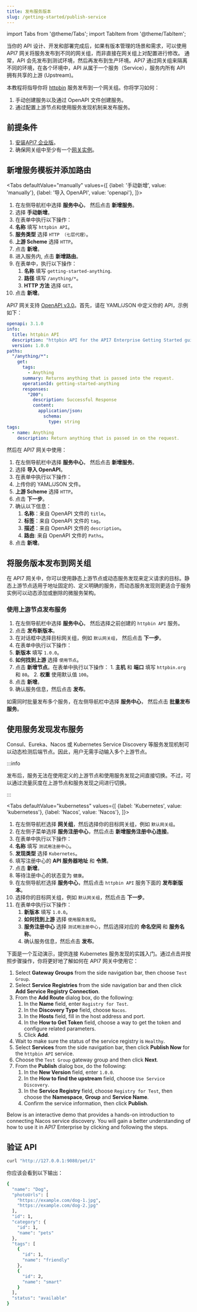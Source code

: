 ```yaml
---
title: 发布服务版本
slug: /getting-started/publish-service
---
```


import Tabs from '@theme/Tabs';
import TabItem from '@theme/TabItem';

当你的 API 设计、开发和部署完成后，如果有版本管理的场景和需求，可以使用 API7 网关将服务发布到不同的网关组，而非直接在网关组上对配置进行修改。 通常，API 会先发布到测试环境，然后再发布到生产环境。API7 通过网关组来隔离不同的环境，在各个环境中，API 从属于一个服务（Service），服务内所有 API 拥有共享的上游 (Upstream)。 

本教程将指导你将 [httpbin](https://httpbin.org/) 服务发布到一个网关组。你将学习如何：

1. 手动创建服务以及通过 OpenAPI 文件创建服务。
2. 通过配置上游节点和使用服务发现机制来发布服务。

## 前提条件

1. [安装API7 企业版](install-api7-ee.md)。
2. 确保网关组中至少有一个[网关实例](../key-concepts/gateway-instances.md)。

## 新增服务模板并添加路由
<Tabs
defaultValue="manually"
values={[
{label: '手动新增', value: 'manually'},
{label: '导入 OpenAPI', value: 'openapi'},
]}>
<TabItem value="manually">

1. 在左侧导航栏中选择 **服务中心**， 然后点击 **新增服务**。
2. 选择 **手动新增**。
3. 在表单中执行以下操作：
  1. **名称** 填写 `httpbin API`。
  2. **服务类型** 选择 `HTTP （七层代理）`。
  3. **上游 Scheme** 选择 `HTTP`。
  4. 点击 **新增**。
4. 进入服务内, 点击 **新增路由**。
5. 在表单中，执行以下操作：
   1. **名称** 填写 `getting-started-anything`.
   2. **路径** 填写 `/anything/*`。
   3. **HTTP 方法** 选择 `GET`。
6. 点击 **新增**。

</TabItem>

<TabItem value="openapi">

API7 网关支持 [OpenAPI v3.0](https://swagger.io/specification/)。首先，请在 YAML/JSON 中定义你的 API，示例如下：

```yaml title="OpenAPI.yaml"
openapi: 3.1.0
info:
  title: httpbin API
  description: "httpbin API for the API7 Enterprise Getting Started guides."
  version: 1.0.0
paths:
  "/anything/*":
    get:
      tags:
        - Anything
      summary: Returns anything that is passed into the request.
      operationId: getting-started-anything
      responses:
        "200":
          description: Successful Response
          content:
            application/json:
              schema:
                type: string
tags:
  - name: Anything
    description: Return anything that is passed in on the request.
```

然后在 API7 网关中使用：

1. 在左侧导航栏中选择 **服务中心**， 然后点击 **新增服务**。
2. 选择 **导入 OpenAPI**。
3. 在表单中执行以下操作：
  1. 上传你的 YAML/JSON 文件。
  2. **上游 Scheme** 选择 `HTTP`。
  3. 点击 **下一步**。
4. 确认以下信息：
   1. **名称**：来自 OpenAPI 文件的 `title`。
   2. **标签**：来自 OpenAPI 文件的 `tag`。
   3. **描述**：来自 OpenAPI 文件的 `description`。
   4. **路由**: 来自 OpenAPI 文件的 `Paths`。
5. 点击 **新增**。

</TabItem>
</Tabs>

## 将服务版本发布到网关组

在 API7 网关中，你可以使用静态上游节点或动态服务发现来定义请求的目标。静态上游节点适用于地址固定的、定义明确的服务，而动态服务发现则更适合于服务实例可以动态添加或删除的微服务架构。

### 使用上游节点发布服务

1. 在左侧导航栏中选择 **服务中心**， 然后选择之前创建的 `httpbin API` 服务。
2. 点击 **发布新版本**。
3. 在对话框中选择目标网关组，例如 `默认网关组`， 然后点击 **下一步**。
4. 在表单中执行以下操作：
  1. **新版本** 填写 `1.0.0`。
  2. **如何找到上游** 选择 `使用节点`。
  3. 点击 **新增节点**。在表单中执行以下操作：
    1. **主机** 和 **端口** 填写 `httpbin.org` 和 `80`。
    2. **权重** 使用默认值 `100`。
  4. 点击 **新增**。
5. 确认服务信息，然后点击 **发布**。

如需同时批量发布多个服务，在左侧导航栏中选择 **服务中心**， 然后点击 **批量发布服务**。

## 使用服务发现发布服务

Consul、Eureka、Nacos 或 Kubernetes Service Discovery 等服务发现机制可以动态检测后端节点。因此，用户无需手动输入多个上游节点。

:::info

发布后，服务无法在使用定义的上游节点和使用服务发现之间直接切换。不过，可以通过流量灰度在上游节点和服务发现之间进行切换。

:::

<Tabs
defaultValue="kubernetess"
values={[
{label: 'Kubernetes', value: 'kubernetess'},
{label: 'Nacos', value: 'Nacos'},
]}>
<TabItem value="kubernetess">

1. 在左侧导航栏选择 **网关组**，然后选择你的目标网关组，例如 `默认网关组`。
2. 在左侧子菜单选择 **服务注册中心**，然后点击 **新增服务注册中心连接**。
3. 在表单中执行以下操作：
  1. **名称** 填写 `测试用注册中心`。
  2. **发现类型** 选择 `Kubernetes`。
  3. 填写注册中心的 **API 服务器地址** 和 **令牌**。
  4. 点击 **新增**。
4. 等待注册中心的状态变为 `健康`。
5. 在左侧导航栏选择 **服务中心**，然后点击 `httpbin API` 服务下面的 **发布新版本**。
6. 选择你的目标网关组，例如 `默认网关组`，然后点击 **下一步**。
7. 在表单中执行以下操作：
   1. **新版本** 填写 `1.0.0`。
   2. **如何找到上游** 选择 `使用服务发现`。
   3. **服务注册中心** 选择 `测试用注册中心`，然后选择对应的 **命名空间** 和 **服务名称**。
   4. 确认服务信息，然后点击 **发布**。

下面是一个互动演示，提供连接 Kubernetes 服务发现的实践入门。通过点击并按照步骤操作，你将更好地了解如何在 API7 网关中使用它：

<StorylaneEmbed src='https://app.storylane.io/demo/wf6vrqlk9knc' />

</TabItem>
<TabItem value="Nacos">

1. Select **Gateway Groups** from the side navigation bar, then choose `Test Group`.
2. Select **Service Registries** from the side navigation bar and then click **Add Service Registry Connection**.
3. From the **Add Route** dialog box, do the following:
   1. In the **Name** field, enter `Registry for Test`.
   2. In the **Discovery Type** field, choose `Nacos`.
   3. In the **Hosts** field, fill in the host address and port.
   4. In the **How to Get Token** field, choose a way to get the token and configure related parameters.
   5. Click **Add**.
4. Wait to make sure the status of the service registry is `Healthy`.
5. Select **Services** from the side navigation bar, then click **Publish Now** for the `httpbin API` service.
6. Choose the `Test Group` gateway group and then click **Next**.
7. From the **Publish** dialog box, do the following:
   1. In the **New Version** field, enter `1.0.0`.
   2. In the **How to find the upstream** field, choose `Use Service Discovery`.
   3. In the **Service Registry** field, choose `Registry for Test`, then choose the **Namespace**, **Group** and **Service Name**.
   4. Confirm the service information, then click **Publish**.

Below is an interactive demo that provides a hands-on introduction to connecting Nacos service discovery. You will gain a better understanding of how to use it in API7 Enterprise by clicking and following the steps.

<StorylaneEmbed src='https://app.storylane.io/demo/9qhfqjk2mnxn' />

</TabItem>
</Tabs>


## 验证 API

```bash
curl "http://127.0.0.1:9080/pet/1" 
```

你应该会看到以下输出：

```bash
{
  "name": "Dog",
  "photoUrls": [
    "https://example.com/dog-1.jpg",
    "https://example.com/dog-2.jpg"
  ],
  "id": 1,
  "category": {
    "id": 1,
    "name": "pets"
  },
  "tags": [
    {
      "id": 1,
      "name": "friendly"
    },
    {
      "id": 2,
      "name": "smart"
    }
  ],
  "status": "available"
}
```